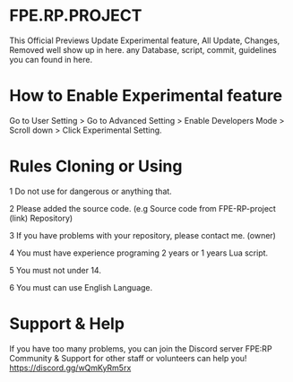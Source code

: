 # FPE.RP.PROJECT
This Official Previews Update Experimental feature, All Update, Changes, Removed well show up in here.
any Database, script, commit, guidelines you can found in here.

# How to Enable Experimental feature
Go to User Setting > Go to Advanced Setting > Enable Developers Mode > Scroll down > Click Experimental Setting.

# Rules Cloning or Using
1 Do not use for dangerous or anything that.

2 Please added the source code. (e.g Source code from FPE-RP-project (link) Repository)

3 If you have problems with your repository, please contact me. (owner)

4 You must have experience programing 2 years or 1 years Lua script.

5 You must not under 14.

6 You must can use English Language.

# Support & Help
If you have too many problems, you can join the Discord server FPE:RP Community & Support for other staff or volunteers can help you!
https://discord.gg/wQmKyRm5rx
